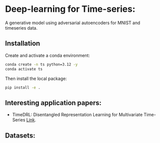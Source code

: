 # Deep-learning for Time-series:

A generative model using adversarial autoencoders for MNIST and timeseries data.

## Installation

Create and activate a conda environment:

```bash
conda create -n ts python=3.12 -y
conda activate ts
```

Then install the local package:

```bash
pip install -e .
```



## Interesting application papers: 

- TimeDRL: Disentangled Representation Learning for Multivariate Time-Series [Link](https://arxiv.org/pdf/2312.04142).

## Datasets:

